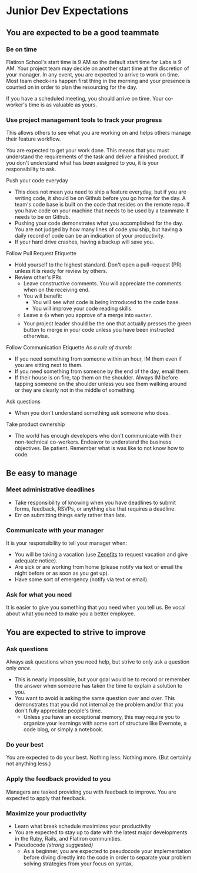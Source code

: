 # Junior Dev Expectations

## You are expected to be a good teammate

### Be on time

Flatiron School's start time is 9 AM so the default start time for Labs is 9 AM. Your project team may decide on another start time at the discretion of your manager. In any event, you are expected to arrive to work on time. Most team check-ins happen first thing in the morning and your presence is counted on in order to plan the resourcing for the day.

If you have a scheduled meeting, you should arrive on time. Your co-worker's time is as valuable as yours.

### Use project management tools to track your progress
This allows others to see what you are working on and helps others manage their feature workflow.

You are expected to get your work done. This means that you must understand the requirements of the task and deliver a finished product. If you don't understand what has been assigned to you, it is your responsibility to ask.

Push your code everyday
  - This does not mean you need to ship a feature everyday, but if you are writing code, it should be on Github before you go home for the day. A team's code base is built on the code that resides on the remote repo. If you have code on your machine that needs to be used by a teammate it needs to be on Github.
  - Pushing your code demonstrates what you accomplished for the day. You are not judged by how many lines of code you ship, but having a daily record of code can be an indication of your productivity.
  - If your hard drive crashes, having a backup will save you.

Follow Pull Request Etiquette
  - Hold yourself to the highest standard. Don't open a pull-request (PR) unless it is ready for review by others. 
  - Review other's PRs
    - Leave constructive comments. You will appreciate the comments when on the receiving end.
    - You will benefit:
      - You will see what code is being introduced to the code base.
      - You will improve your code reading skills.
    - Leave a :+1: when you approve of a merge into `master`.
    - Your project leader should be the one that actually presses the green button to merge in your code unless you have been instructed otherwise.

Follow Communication Etiquette
  *As a rule of thumb:*

  - If you need something from someone within an hour, IM them even if you are sitting next to them.
  - If you need something from someone by the end of the day, email them.
  - If their house is on fire, tap them on the shoulder. Always IM before tapping someone on the shoulder unless you see them walking around or they are clearly not in the middle of something.

Ask questions
  - When you don't understand something ask someone who does.

Take product ownership
  - The world has enough developers who don't communicate with their non-technical co-workers. Endeavor to understand the business objectives. Be patient. Remember what is was like to not know how to code.


## Be easy to manage

### Meet administrative deadlines
  - Take responsibility of knowing when you have deadlines to submit forms, feedback, RSVPs, or anything else that requires a deadline.
  - Err on submitting things early rather than late.

### Communicate with your manager
It is your responsibility to tell your manager when:
  - You will be taking a vacation (use [Zenefits](http://www.zenefits.com/) to request vacation and give adequate notice).
  - Are sick or are working from home (please notify via text or email the night before or as soon as you get up).
  - Have some sort of emergency (notify via text or email).

### Ask for what you need
It is easier to give you something that you need when you tell us. Be vocal about what you need to make you a better employee.

## You are expected to strive to improve

### Ask questions
Always ask questions when you need help, but strive to only ask a question only *once*.
  - This is nearly impossible, but your goal would be to record or remember the answer when someone has taken the time to explain a solution to you.
  - You want to avoid is asking the same question over and over. This demonstrates that you did not internalize the problem and/or that you don't fully appreciate people's time.
    - Unless you have an exceptional memory, this may require you to organize your learnings with some sort of structure like Evernote, a code blog, or simply a notebook.

### Do your best
You are expected to do your best. Nothing less. Nothing more. (But certainly not anything less.)

### Apply the feedback provided to you
Managers are tasked providing you with feedback to improve. You are expected to apply that feedback.

### Maximize your productivity 
  - Learn what break schedule maximizes your productivity
  - You are expected to stay up to date with the latest major developments in the Ruby, Rails, and Flatiron communities.
  - Pseudocode *(strong suggested)*
    - As a beginner, you are expected to pseudocode your implementation before diving directly into the code in order to separate your problem solving strategies from your focus on syntax.
